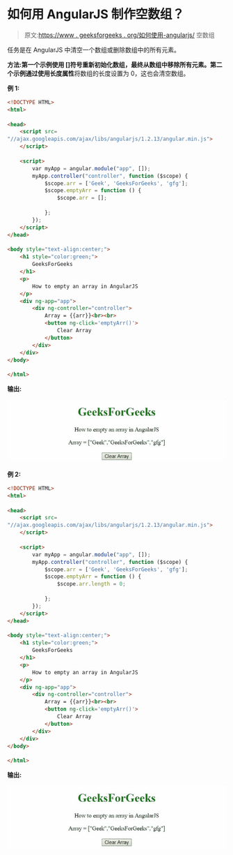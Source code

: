 # 如何用 AngularJS 制作空数组？

> 原文:[https://www . geeksforgeeks . org/如何使用-angularjs/](https://www.geeksforgeeks.org/how-to-make-empty-an-array-using-angularjs/) 空数组

任务是在 AngularJS 中清空一个数组或删除数组中的所有元素。

**方法:**第一个示例使用 **[]符号**重新初始化数组，最终从数组中移除所有元素。第二个示例通过使用**长度属性**将数组的长度设置为 0，这也会清空数组。

**例 1:**

```html
<!DOCTYPE HTML>
<html>

<head>
    <script src=
"//ajax.googleapis.com/ajax/libs/angularjs/1.2.13/angular.min.js">
    </script>

    <script>
        var myApp = angular.module("app", []);
        myApp.controller("controller", function ($scope) {
            $scope.arr = ['Geek', 'GeeksForGeeks', 'gfg'];
            $scope.emptyArr = function () {
                $scope.arr = [];

            };
        });
    </script>
</head>

<body style="text-align:center;">
    <h1 style="color:green;">
        GeeksForGeeks
    </h1>
    <p>
        How to empty an array in AngularJS
    </p>
    <div ng-app="app">
        <div ng-controller="controller">
            Array = {{arr}}<br><br>
            <button ng-click='emptyArr()'>
                Clear Array
            </button>
        </div>
    </div>
</body>

</html>
```

**输出:**

![](img/f0ed47fc465faefe68219777893bee33.png)

**例 2:**

```html
<!DOCTYPE HTML>
<html>

<head>
    <script src=
"//ajax.googleapis.com/ajax/libs/angularjs/1.2.13/angular.min.js">
    </script>

    <script>
        var myApp = angular.module("app", []);
        myApp.controller("controller", function ($scope) {
            $scope.arr = ['Geek', 'GeeksForGeeks', 'gfg'];
            $scope.emptyArr = function () {
                $scope.arr.length = 0;

            };
        });
    </script>
</head>

<body style="text-align:center;">
    <h1 style="color:green;">
        GeeksForGeeks
    </h1>
    <p>
        How to empty an array in AngularJS
    </p>
    <div ng-app="app">
        <div ng-controller="controller">
            Array = {{arr}}<br><br>
            <button ng-click='emptyArr()'>
                Clear Array
            </button>
        </div>
    </div>
</body>

</html>
```

**输出:**

![](img/f0ed47fc465faefe68219777893bee33.png)